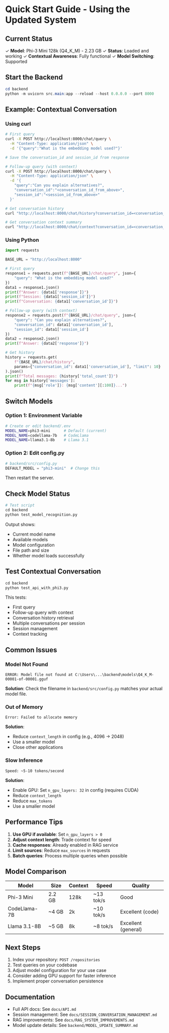# Quick Start Guide - Using the Updated System

## Current Status
✓ **Model**: Phi-3 Mini 128k (Q4_K_M) - 2.23 GB
✓ **Status**: Loaded and working
✓ **Contextual Awareness**: Fully functional
✓ **Model Switching**: Supported

## Start the Backend

```powershell
cd backend
python -m uvicorn src.main:app --reload --host 0.0.0.0 --port 8000
```

## Example: Contextual Conversation

### Using curl

```bash
# First query
curl -X POST http://localhost:8000/chat/query \
  -H "Content-Type: application/json" \
  -d '{"query":"What is the embedding model used?"}'

# Save the conversation_id and session_id from response

# Follow-up query (with context)
curl -X POST http://localhost:8000/chat/query \
  -H "Content-Type: application/json" \
  -d '{
    "query":"Can you explain alternatives?",
    "conversation_id":"<conversation_id_from_above>",
    "session_id":"<session_id_from_above>"
  }'

# Get conversation history
curl "http://localhost:8000/chat/history?conversation_id=<conversation_id>&limit=10"

# Get conversation context summary
curl "http://localhost:8000/chat/context?conversation_id=<conversation_id>"
```

### Using Python

```python
import requests

BASE_URL = "http://localhost:8000"

# First query
response1 = requests.post(f"{BASE_URL}/chat/query", json={
    "query": "What is the embedding model used?"
})
data1 = response1.json()
print(f"Answer: {data1['response']}")
print(f"Session: {data1['session_id']}")
print(f"Conversation: {data1['conversation_id']}")

# Follow-up query (with context)
response2 = requests.post(f"{BASE_URL}/chat/query", json={
    "query": "Can you explain alternatives?",
    "conversation_id": data1['conversation_id'],
    "session_id": data1['session_id']
})
data2 = response2.json()
print(f"Answer: {data2['response']}")

# Get history
history = requests.get(
    f"{BASE_URL}/chat/history",
    params={"conversation_id": data1['conversation_id'], "limit": 10}
).json()
print(f"Total messages: {history['total_count']}")
for msg in history['messages']:
    print(f"{msg['role']}: {msg['content'][:100]}...")
```

## Switch Models

### Option 1: Environment Variable
```bash
# Create or edit backend/.env
MODEL_NAME=phi3-mini      # Default (current)
MODEL_NAME=codellama-7b   # CodeLlama
MODEL_NAME=llama3.1-8b    # Llama 3.1
```

### Option 2: Edit config.py
```python
# backend/src/config.py
DEFAULT_MODEL = "phi3-mini"  # Change this
```

Then restart the server.

## Check Model Status

```python
# Test script
cd backend
python test_model_recognition.py
```

Output shows:
- Current model name
- Available models
- Model configuration
- File path and size
- Whether model loads successfully

## Test Contextual Conversation

```python
cd backend
python test_api_with_phi3.py
```

This tests:
- First query
- Follow-up query with context
- Conversation history retrieval
- Multiple conversations per session
- Session management
- Context tracking

## Common Issues

### Model Not Found
```
ERROR: Model file not found at C:\Users\...\backend\models\Q4_K_M-00001-of-00001.gguf
```
**Solution**: Check the filename in `backend/src/config.py` matches your actual model file.

### Out of Memory
```
Error: Failed to allocate memory
```
**Solution**: 
- Reduce `context_length` in config (e.g., 4096 → 2048)
- Use a smaller model
- Close other applications

### Slow Inference
```
Speed: ~5-10 tokens/second
```
**Solution**:
- Enable GPU: Set `n_gpu_layers: 32` in config (requires CUDA)
- Reduce `context_length`
- Reduce `max_tokens`
- Use a smaller model

## Performance Tips

1. **Use GPU if available**: Set `n_gpu_layers > 0`
2. **Adjust context length**: Trade context for speed
3. **Cache responses**: Already enabled in RAG service
4. **Limit sources**: Reduce `max_sources` in requests
5. **Batch queries**: Process multiple queries when possible

## Model Comparison

| Model | Size | Context | Speed | Quality |
|-------|------|---------|-------|---------|
| Phi-3 Mini | 2.2 GB | 128k | ~13 tok/s | Good |
| CodeLlama-7B | ~4 GB | 2k | ~10 tok/s | Excellent (code) |
| Llama 3.1-8B | ~5 GB | 8k | ~8 tok/s | Excellent (general) |

## Next Steps

1. Index your repository: `POST /repositories`
2. Test queries on your codebase
3. Adjust model configuration for your use case
4. Consider adding GPU support for faster inference
5. Implement proper conversation persistence

## Documentation

- Full API docs: See `docs/API.md`
- Session management: See `docs/SESSION_CONVERSATION_MANAGEMENT.md`
- RAG improvements: See `docs/RAG_SYSTEM_IMPROVEMENTS.md`
- Model update details: See `backend/MODEL_UPDATE_SUMMARY.md`
